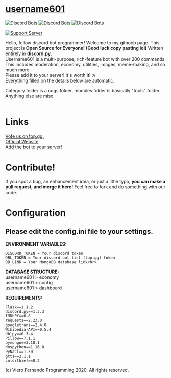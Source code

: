 # [username601](https://bit.ly/username601)
[![Discord Bots](https://top.gg/api/widget/status/696973408000409626.svg)](https://top.gg/bot/696973408000409626)
[![Discord Bots](https://top.gg/api/widget/servers/696973408000409626.svg)](https://top.gg/bot/696973408000409626)
[![Discord Bots](https://top.gg/api/widget/upvotes/696973408000409626.svg)](https://top.gg/bot/696973408000409626)

[![Support Server](https://discord.com/api/guilds/688373853889495044/embed.png?style=banner1)](https://discord.gg/HhAPkD8)

Hello, fellow discord bot programmer! Welcome to my githoob page. This project is **Open Source for Everyone! (Good luck copy pasting lol)** Written entirely in **discord.py**.<br>
Username601 is a multi-purpose, rich-feature bot with over 200 commands.<br>This includes moderation, economy, utilities, images, meme-making, and so much more.<br>Please add it to your server! It's worth it! :v<br>
Everything filled on the details below are automatic.<br>

Category folder is a cogs folder, modules folder is basically "tools" folder. Anything else are misc.<br><br>
# Links
[Vote us on top.gg.](https://top.gg/bot/696973408000409626/vote)<br>
[Official Website](https://vierofernando.github.io/username601)<br>
[Add the bot to your server!](https://discordapp.com/api/oauth2/authorize?client_id=696973408000409626&permissions=8&scope=bot)<br>

# Contribute!
If you spot a bug, an enhancement idea, or just a little typo, **you can make a pull request, and merge it here!** Feel free to fork and do something with our code.

# Configuration
## Please edit the config.ini file to your settings.

**ENVIRONMENT VARIABLES:**<br>
```
DISCORD_TOKEN = Your discord token
DBL_TOKEN = Your discord bot list (top.gg) token
DB_LINK = Your MongoDB database link<br>
```

**DATABASE STRUCTURE:**<br>
username601 > economy<br>
username601 > config<br>
username601 > dashboard<br>

**REQUIREMENTS:**<br>
```
Flask==1.1.2
discord.py==1.3.3
IMDbPY==6.8
requests==2.23.0
googletrans==2.4.0
Wikipedia-API==0.5.4
dblpy==0.3.4
Pillow==7.1.1
pymongo==3.10.1
dnspython==1.16.0
PyNaCl==1.30
gtts==2.1.1
colorthief==0.2
```

(c) Viero Fernando Programming 2020. All rights reserved.
